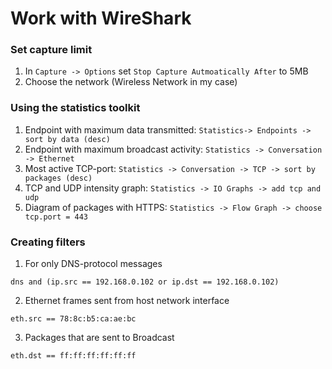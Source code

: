 # Work with WireShark

### Set capture limit
1. In `Capture -> Options` set `Stop Capture Autmoatically After` to 5MB
2. Choose the network (Wireless Network in my case)

### Using the statistics toolkit
1. Endpoint with maximum data transmitted: `Statistics-> Endpoints -> sort by data (desc)`
2. Endpoint with maximum broadcast activity: `Statistics -> Conversation -> Ethernet`
3. Most active TCP-port: `Statistics -> Conversation -> TCP -> sort by packages (desc)`
4. TCP and UDP intensity graph: `Statistics -> IO Graphs -> add tcp and udp`
5. Diagram of packages with HTTPS: `Statistics -> Flow Graph -> choose tcp.port = 443`

### Creating filters
1. For only DNS-protocol messages

`dns and (ip.src == 192.168.0.102 or ip.dst == 192.168.0.102) `

2. Ethernet frames sent from host network interface

`eth.src == 78:8c:b5:ca:ae:bc`	

3. Packages that are sent to Broadcast

`eth.dst == ff:ff:ff:ff:ff:ff`
